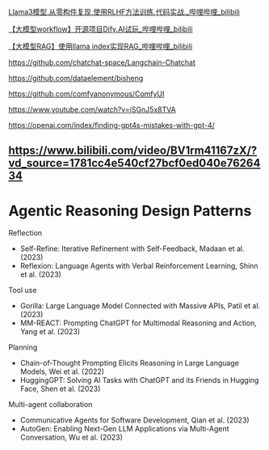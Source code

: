 
[Llama3模型,从零构件复现,使用RLHF方法训练.代码实战._哔哩哔哩_bilibili](https://www.bilibili.com/video/BV1mZ421M7Wm/?t=6&spm_id_from=333.1007.tianma.1-1-1.click&vd_source=1781cc4e540cf27bcf0ed040e7626434)

[【大模型workflow】开源项目Dify.AI试玩_哔哩哔哩_bilibili](https://www.bilibili.com/video/BV1TD421n7Zd/?spm_id_from=333.337.search-card.all.click&vd_source=1781cc4e540cf27bcf0ed040e7626434)

[【大模型RAG】使用llama index实现RAG_哔哩哔哩_bilibili](https://www.bilibili.com/video/BV1jE421A77u/?spm_id_from=333.788&vd_source=1781cc4e540cf27bcf0ed040e7626434)


https://github.com/chatchat-space/Langchain-Chatchat

https://github.com/dataelement/bisheng

https://github.com/comfyanonymous/ComfyUI

https://www.youtube.com/watch?v=iSGnJ5x8TVA

https://openai.com/index/finding-gpt4s-mistakes-with-gpt-4/

https://www.bilibili.com/video/BV1rm41167zX/?vd_source=1781cc4e540cf27bcf0ed040e7626434
---
# Agentic Reasoning Design Patterns
Reflection
- Self-Refine: Iterative Refinement with Self-Feedback, Madaan et al. (2023)
- Reflexion: Language Agents with Verbal Reinforcement Learning, Shinn et al. (2023)

Tool use
- Gorilla: Large Language Model Connected with Massive APIs, Patil et al. (2023)
- MM-REACT: Prompting ChatGPT for Multimodal Reasoning and Action, Yang et al. (2023)

Planning
- Chain-of-Thought Prompting Elicits Reasoning in Large Language Models, Wei et al. (2022)
- HuggingGPT: Solving AI Tasks with ChatGPT and its Friends in Hugging Face, Shen et al. (2023)

Multi-agent collaboration
- Communicative Agents for Software Development, Qian et al. (2023)
- AutoGen: Enabling Next-Gen LLM Applications via Multi-Agent Conversation, Wu et al. (2023)